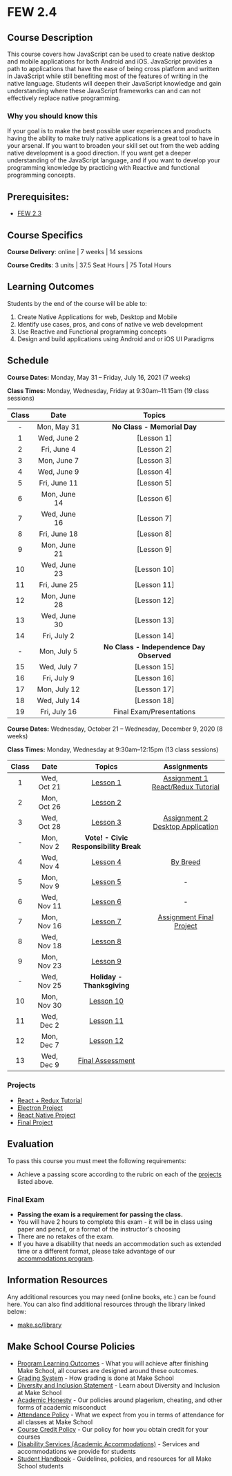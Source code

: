 # FEW 2.4

## Course Description

This course covers how JavaScript can be used to create native desktop and mobile applications for both Android and iOS. JavaScript provides a path to applications that have the ease of being cross platform and written in JavaScript while still benefiting most of the features of writing in the native language. Students will deepen their JavaScript knowledge and gain understanding where these JavaScript frameworks can and can not effectively replace native programming.

### Why you should know this

If your goal is to make the best possible user experiences and products having the ability to make truly native applications is a great tool to have in your arsenal. If you want to broaden your skill set out from the web adding native development is a good direction. If you want get a deeper understanding of the JavaScript language, and if you want to develop your programming knowledge by practicing with Reactive and functional programming concepts. 

## Prerequisites:  

- [FEW 2.3](https://github.com/Make-School-Courses/FEW-2.3-Single-Page-Web-Applications)

## Course Specifics

**Course Delivery**: online | 7 weeks | 14 sessions

**Course Credits**: 3 units | 37.5 Seat Hours | 75 Total Hours

## Learning Outcomes

Students by the end of the course will be able to:

1. Create Native Applications for web, Desktop and Mobile
1. Identify use cases, pros, and cons of native ve web development
1. Use Reactive and Functional programming concepts
1. Design and build applications using Android and or iOS UI Paradigms

## Schedule

**Course Dates:** Monday, May 31 – Friday, July 16, 2021 (7 weeks)

**Class Times:** Monday, Wednesday, Friday at 9:30am–11:15am (19 class sessions)

| Class |          Date          |                 Topics                  |
|:-----:|:----------------------:|:---------------------------------------:|
|  - |  Mon, May 31         | **No Class - Memorial Day** |
|  1 |  Wed, June 2         | [Lesson 1] |
|  2 |  Fri, June 4         | [Lesson 2] |
|  3 |  Mon, June 7         | [Lesson 3] |
|  4 |  Wed, June 9         | [Lesson 4] |
|  5 |  Fri, June 11        | [Lesson 5] |
|  6 |  Mon, June 14        | [Lesson 6] |
|  7 |  Wed, June 16        | [Lesson 7] |
|  8 |  Fri, June 18        | [Lesson 8] |
|  9 |  Mon, June 21        | [Lesson 9] |
| 10 |  Wed, June 23        | [Lesson 10] |
| 11 |  Fri, June 25        | [Lesson 11] |
| 12 |  Mon, June 28        | [Lesson 12] |
| 13 |  Wed, June 30        | [Lesson 13] |
| 14 |  Fri, July 2         | [Lesson 14] |
| -  |  Mon, July 5         | **No Class - Independence Day Observed** |
| 15 |  Wed, July 7         | [Lesson 15] |
| 16 |  Fri, July 9         | [Lesson 16] |
| 17 |  Mon, July 12        | [Lesson 17] |
| 18 |  Wed, July 14        | [Lesson 18] |
| 19 |  Fri, July 16        | Final Exam/Presentations |





















**Course Dates:** Wednesday, October 21 – Wednesday, December 9, 2020 (8 weeks)

**Class Times:** Monday, Wednesday at 9:30am–12:15pm (13 class sessions)

| Class | Date | Topics | Assignments |
|:-----:|:----:|:------:|:-----------:|
|  1 |  Wed, Oct 21  | [Lesson 1](Lessons/Lesson-01.md) | [Assignment 1 React/Redux Tutorial](Assignments/Assignment-1-react-redux.md) |
|  2 |  Mon, Oct 26  | [Lesson 2](Lessons/Lesson-02.md) |  |
|  3 |  Wed, Oct 28  | [Lesson 3](Lessons/Lesson-03.md) | [Assignment 2 Desktop Application](Assignments/Assignment-2-desktop-app.md) |
|  - |  Mon, Nov 2   | **Vote! - Civic Responsibility Break** |
|  4 |  Wed, Nov 4   | [Lesson 4](Lessons/Lesson-04.md) | [By Breed](Assignments/Assignment-4-mobile-app.md) |
|  5 |  Mon, Nov 9   | [Lesson 5](Lessons/Lesson-05.md) | - |
|  6 |  Wed, Nov 11  | [Lesson 6](Lessons/Lesson-06.md) | - |
|  7 |  Mon, Nov 16  | [Lesson 7](Lessons/Lesson-07.md) | [Assignment Final Project](Assignments/Assignment-final-project.md) |
|  8 |  Wed, Nov 18  | [Lesson 8](Lessons/Lesson-08.md) |  |
|  9 |  Mon, Nov 23  | [Lesson 9](Lessons/Lesson-09.md) |  |
|  - |  Wed, Nov 25  | **Holiday - Thanksgiving** |
| 10 |  Mon, Nov 30  | [Lesson 10](Lessons/Lesson-10.md)|  |
| 11 |  Wed, Dec 2   | [Lesson 11](Lessons/Lesson-11.md)|  |
| 12 |  Mon, Dec 7   | [Lesson 12](Lessons/Lesson-12.md)|  |
| 13 |  Wed, Dec 9   | [Final Assessment](Lessons/Lesson-14.md) |  |

<!-- | 14 |  Mon, Nov 23  | [Final Presentations](Lessons/Lesson-14.md) |  | -->

### Projects

- [React + Redux Tutorial](Assignments/Assignment-1-react-redux.md)
- [Electron Project](Assignments/Assignment-2-desktop-app.md)
- [React Native Project](Assignments/Assignment-4-mobile-app.md)
- [Final Project](Assignments/Assignment-final-project.md)

## Evaluation

To pass this course you must meet the following requirements:

- Achieve a passing score according to the rubric on each of the [projects](#projects) listed above.

### Final Exam

-  **Passing the exam is a requirement for passing the class.**
- You will have 2 hours to complete this exam - it will be in class using paper and pencil, or a format of the instructor's choosing
- There are no retakes of the exam.
- If you have a disability that needs an accommodation such as extended time or a different format, please take advantage of our [accommodations program](make.sc/disability-policy).

##  Information Resources

Any additional resources you may need (online books, etc.) can be found here. You can also find additional resources through the library linked below:

- [make.sc/library](http://make.sc/library)

## Make School Course Policies

- [Program Learning Outcomes](https://make.sc/program-learning-outcomes) - What you will achieve after finishing Make School, all courses are designed around these outcomes.
- [Grading System](https://make.sc/grading-system) - How grading is done at Make School
- [Diversity and Inclusion Statement](https://make.sc/diversity-and-inclusion-statement) - Learn about Diversity and Inclusion at Make School
- [Academic Honesty](https://make.sc/academic-honesty-policy) - Our policies around plagerism, cheating, and other forms of academic misconduct 
- [Attendance Policy](https://make.sc/attendance-policy) - What we expect from you in terms of attendance for all classes at Make School
- [Course Credit Policy](https://make.sc/course-credit-policy) - Our policy for how you obtain credit for your courses
- [Disability Services (Academic Accommodations)](https://make.sc/disability-services) - Services and accommodations we provide for students
- [Student Handbook](https://make.sc/student-handbook) - Guidelines, policies, and resources for all Make School students

